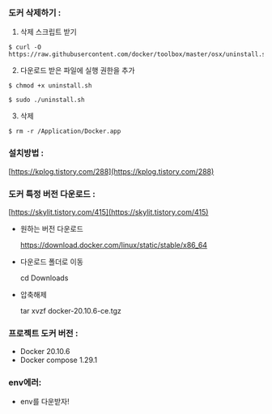 ### 도커 삭제하기 :

1. 삭제 스크립트 받기

```
$ curl -O https://raw.githubusercontent.com/docker/toolbox/master/osx/uninstall.sh
```

2. 다운로드 받은 파일에 실행 권한을 추가

```
$ chmod +x uninstall.sh

$ sudo ./uninstall.sh
```

3. 삭제

```
$ rm -r /Application/Docker.app
```

### 설치방법 :

[https://kplog.tistory.com/288](https://kplog.tistory.com/288)

### 도커 특정 버전 다운로드 :

[https://skylit.tistory.com/415](https://skylit.tistory.com/415)

- 원하는 버전 다운로드
    
    https://download.docker.com/linux/static/stable/x86_64
    
- 다운로드 폴더로 이동
    
    cd Downloads
    
- 압축해제
    
    tar xvzf docker-20.10.6-ce.tgz
    

### 프로젝트 도커 버전 :

- Docker 20.10.6
- Docker compose 1.29.1

### env에러:

- env를 다운받자!
